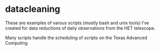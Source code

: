 # datacleaning
These are examples of varous scripts (mostly bash and unix tools) I've created for data reductions of daily observations from the HET telescope.

Many scripts handle the scheduling of scripts on the Texas Advanced Computing 
